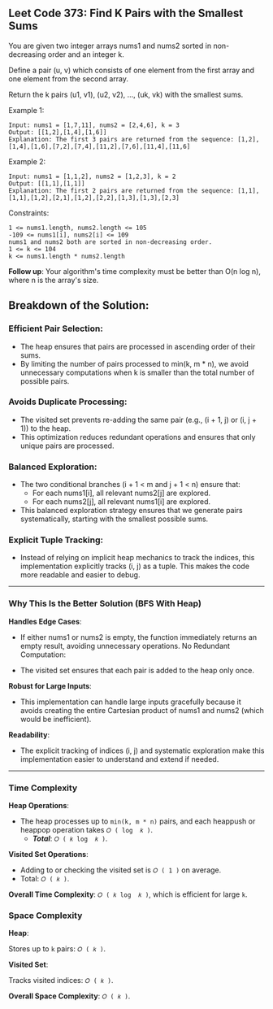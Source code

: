 ## Leet Code 373: Find K Pairs with the Smallest Sums

You are given two integer arrays nums1 and nums2 sorted in non-decreasing order and an integer k.

Define a pair (u, v) which consists of one element from the first array and one element from the second array.

Return the k pairs (u1, v1), (u2, v2), ..., (uk, vk) with the smallest sums.

Example 1:

```plaintext
Input: nums1 = [1,7,11], nums2 = [2,4,6], k = 3
Output: [[1,2],[1,4],[1,6]]
Explanation: The first 3 pairs are returned from the sequence: [1,2],[1,4],[1,6],[7,2],[7,4],[11,2],[7,6],[11,4],[11,6]
```

Example 2:
```plaintext
Input: nums1 = [1,1,2], nums2 = [1,2,3], k = 2
Output: [[1,1],[1,1]]
Explanation: The first 2 pairs are returned from the sequence: [1,1],[1,1],[1,2],[2,1],[1,2],[2,2],[1,3],[1,3],[2,3]
```

Constraints:

```plaintext
1 <= nums1.length, nums2.length <= 105
-109 <= nums1[i], nums2[i] <= 109
nums1 and nums2 both are sorted in non-decreasing order.
1 <= k <= 104
k <= nums1.length * nums2.length
```

**Follow up**: Your algorithm's time complexity must be better than O(n log n), where n is the array's size.

## Breakdown of the Solution:


### Efficient Pair Selection:

-   The heap ensures that pairs are processed in ascending order of their sums.
-   By limiting the number of pairs processed to min(k, m * n), we avoid unnecessary computations when k is smaller than the total number of possible pairs.

### Avoids Duplicate Processing:

-   The visited set prevents re-adding the same pair (e.g., (i + 1, j) or (i, j + 1)) to the heap.
-   This optimization reduces redundant operations and ensures that only unique pairs are processed.

### Balanced Exploration:

-   The two conditional branches (i + 1 < m and j + 1 < n) ensure that:
    -   For each nums1[i], all relevant nums2[j] are explored.
    -   For each nums2[j], all relevant nums1[i] are explored.
-   This balanced exploration strategy ensures that we generate pairs systematically, starting with the smallest possible sums.

### Explicit Tuple Tracking:

-   Instead of relying on implicit heap mechanics to track the indices, this implementation explicitly tracks (i, j) as a tuple. This makes the code more readable and easier to debug.

---
### Why This Is the Better Solution (BFS With Heap)

**Handles Edge Cases**:

-   If either nums1 or nums2 is empty, the function immediately returns an empty result, avoiding unnecessary operations.
No Redundant Computation:

-   The visited set ensures that each pair is added to the heap only once.

**Robust for Large Inputs**:

-   This implementation can handle large inputs gracefully because it avoids creating the entire Cartesian product of nums1 and nums2 (which would be inefficient).

**Readability**:

-   The explicit tracking of indices (i, j) and systematic exploration make this implementation easier to understand and extend if needed.

---

### Time Complexity

**Heap Operations**:

-   The heap processes up to `min(k, m * n)` pairs, and each heappush or heappop operation takes `𝑂 ( log ⁡ 𝑘 )`. 
    -   ***Total***: `𝑂 ( 𝑘 log ⁡ 𝑘 )`.

**Visited Set Operations**:

-   Adding to or checking the visited set is `𝑂 ( 1 )` on average.
-   Total: `𝑂 ( 𝑘 )`.

**Overall Time Complexity**: `𝑂 ( 𝑘 log ⁡ 𝑘 )`, which is efficient for large `k`.

### Space Complexity

**Heap**:

Stores up to `k` pairs: `𝑂 ( 𝑘 )`.

**Visited Set**:

Tracks visited indices: `𝑂 ( 𝑘 )`.

**Overall Space Complexity**: `𝑂 ( 𝑘 )`.